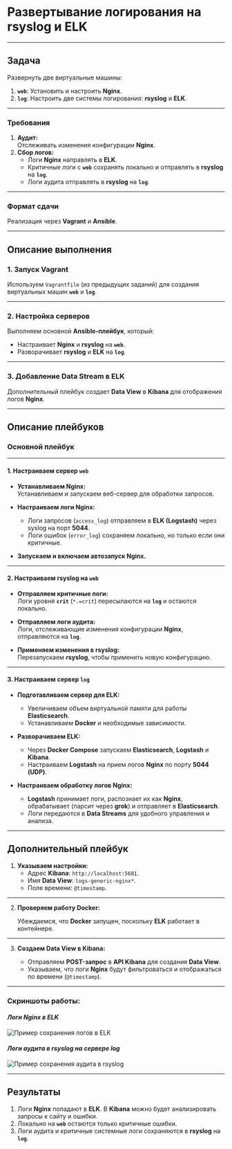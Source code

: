 # **Развертывание логирования на rsyslog и ELK**

---

## **Задача**  

Развернуть две виртуальные машины:  

1. **`web`**: Установить и настроить **Nginx**.  
2. **`log`**: Настроить две системы логирования: **rsyslog** и **ELK**.

---

### **Требования**  

1. **Аудит:**  
   Отслеживать изменения конфигурации **Nginx**.  
2. **Сбор логов:**  
   - Логи **Nginx** направлять в **ELK**.  
   - Критичные логи с **`web`** сохранять локально и отправлять в **rsyslog** на **`log`**.  
   - Логи аудита отправлять в **rsyslog** на **`log`**.

---

### **Формат сдачи**  

Реализация через **Vagrant** и **Ansible**.

---

## **Описание выполнения**

### 1. **Запуск Vagrant**

Используем `Vagrantfile` (из предыдущих заданий) для создания виртуальных машин **`web`** и **`log`**.

---

### 2. **Настройка серверов**

Выполняем основной **Ansible-плейбук**, который:  

- Настраивает **Nginx** и **rsyslog** на **`web`**.  
- Разворачивает **rsyslog** и **ELK** на **`log`**.  

---

### 3. **Добавление Data Stream в ELK**

Дополнительный плейбук создает **Data View** в **Kibana** для отображения логов **Nginx**.

---

## **Описание плейбуков**

### **Основной плейбук**

---

#### **1. Настраиваем сервер `web`**

- **Устанавливаем Nginx:**  
  Устанавливаем и запускаем веб-сервер для обработки запросов.

- **Настраиваем логи Nginx:**  
  - Логи запросов (`access_log`) отправляем в **ELK (Logstash)** через syslog на порт **5044**.  
  - Логи ошибок (`error_log`) сохраняем локально, но только если они критичные.

- **Запускаем и включаем автозапуск Nginx.**

---

#### **2. Настраиваем rsyslog на `web`**

- **Отправляем критичные логи:**  
  Логи уровня **`crit`** (`*.=crit`) пересылаются на **`log`** и остаются локально.

- **Отправляем логи аудита:**  
  Логи, отслеживающие изменения конфигурации **Nginx**, отправляются на **`log`**.

- **Применяем изменения в rsyslog:**  
  Перезапускаем **rsyslog**, чтобы применить новую конфигурацию.

---

#### **3. Настраиваем сервер `log`**

- **Подготавливаем сервер для ELK:**  
  - Увеличиваем объем виртуальной памяти для работы **Elasticsearch**.  
  - Устанавливаем **Docker** и необходимые зависимости.

- **Разворачиваем ELK:**  
  - Через **Docker Compose** запускаем **Elasticsearch**, **Logstash** и **Kibana**.  
  - Настраиваем **Logstash** на прием логов **Nginx** по порту **5044 (UDP)**.  

- **Настраиваем обработку логов Nginx:**  
  - **Logstash** принимает логи, распознает их как **Nginx**, обрабатывает (парсит через **grok**) и отправляет в **Elasticsearch**.  
  - Логи передаются в **Data Streams** для удобного управления и анализа.  

---

## **Дополнительный плейбук**

1. **Указываем настройки:**  
   - Адрес **Kibana**: `http://localhost:5601`.  
   - Имя **Data View**: `logs-generic-nginx*`.  
   - Поле времени: `@timestamp`.

---

2. **Проверяем работу Docker:**  

   Убеждаемся, что **Docker** запущен, поскольку **ELK** работает в контейнере.

---

3. **Создаем Data View в Kibana:**  

   - Отправляем **POST-запрос** в **API Kibana** для создания **Data View**.  
   - Указываем, что логи **Nginx** будут фильтроваться и отображаться по времени (`@timestamp`).  

---

### **Скриншоты работы:**

#### _Логи Nginx в ELK_  
![Пример сохранения логов в ELK](1.jpg)

#### _Логи аудита в rsyslog на сервере log_  
![Пример сохранения аудита в rsyslog](2.jpg)

---

## **Результаты**

1. Логи **Nginx** попадают в **ELK**. В **Kibana** можно будет анализировать запросы к сайту и ошибки.  
2. Локально на **`web`** остаются только критичные ошибки.  
3. Логи аудита и критичные системные логи сохраняются в **rsyslog** на **`log`**.  


